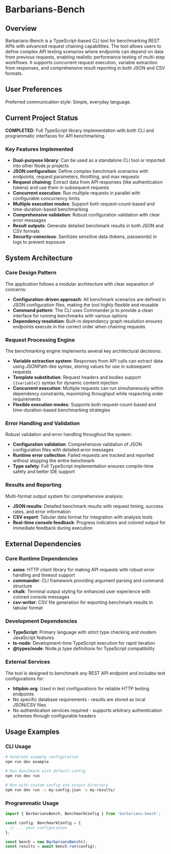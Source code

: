 # Barbarians-Bench

## Overview

Barbarians-Bench is a TypeScript-based CLI tool for benchmarking REST APIs with advanced request chaining capabilities. The tool allows users to define complex API testing scenarios where endpoints can depend on data from previous requests, enabling realistic performance testing of multi-step workflows. It supports concurrent request execution, variable extraction from responses, and comprehensive result reporting in both JSON and CSV formats.

## User Preferences

Preferred communication style: Simple, everyday language.

## Current Project Status

**COMPLETED**: Full TypeScript library implementation with both CLI and programmatic interfaces for API benchmarking.

### Key Features Implemented
- **Dual-purpose library**: Can be used as a standalone CLI tool or imported into other Node.js projects
- **JSON configuration**: Define complex benchmark scenarios with endpoints, request parameters, throttling, and max requests
- **Request chaining**: Extract data from API responses (like authentication tokens) and use them in subsequent requests
- **Concurrent execution**: Run multiple requests in parallel with configurable concurrency limits
- **Multiple execution modes**: Support both request-count-based and time-duration-based benchmarking
- **Comprehensive validation**: Robust configuration validation with clear error messages
- **Result outputs**: Generate detailed benchmark results in both JSON and CSV formats
- **Security-conscious**: Sanitizes sensitive data (tokens, passwords) in logs to prevent exposure

## System Architecture

### Core Design Pattern
The application follows a modular architecture with clear separation of concerns:

- **Configuration-driven approach**: All benchmark scenarios are defined in JSON configuration files, making the tool highly flexible and reusable
- **Command pattern**: The CLI uses Commander.js to provide a clean interface for running benchmarks with various options
- **Dependency resolution**: Built-in dependency graph resolution ensures endpoints execute in the correct order when chaining requests

### Request Processing Engine
The benchmarking engine implements several key architectural decisions:

- **Variable extraction system**: Responses from API calls can extract data using JSONPath-like syntax, storing values for use in subsequent requests
- **Template substitution**: Request headers and bodies support `{{variable}}` syntax for dynamic content injection
- **Concurrent execution**: Multiple requests can run simultaneously within dependency constraints, maximizing throughput while respecting order requirements
- **Flexible execution modes**: Supports both request-count-based and time-duration-based benchmarking strategies

### Error Handling and Validation
Robust validation and error handling throughout the system:

- **Configuration validation**: Comprehensive validation of JSON configuration files with detailed error messages
- **Runtime error collection**: Failed requests are tracked and reported without stopping the entire benchmark
- **Type safety**: Full TypeScript implementation ensures compile-time safety and better IDE support

### Results and Reporting
Multi-format output system for comprehensive analysis:

- **JSON results**: Detailed benchmark results with request timing, success rates, and error information
- **CSV export**: Tabular data format for integration with analysis tools
- **Real-time console feedback**: Progress indicators and colored output for immediate feedback during execution

## External Dependencies

### Core Runtime Dependencies
- **axios**: HTTP client library for making API requests with robust error handling and timeout support
- **commander**: CLI framework providing argument parsing and command structure
- **chalk**: Terminal output styling for enhanced user experience with colored console messages
- **csv-writer**: CSV file generation for exporting benchmark results in tabular format

### Development Dependencies
- **TypeScript**: Primary language with strict type checking and modern JavaScript features
- **ts-node**: Development-time TypeScript execution for rapid iteration
- **@types/node**: Node.js type definitions for TypeScript compatibility

### External Services
The tool is designed to benchmark any REST API endpoint and includes test configurations for:
- **httpbin.org**: Used in test configurations for reliable HTTP testing endpoints
- No specific database requirements - results are stored as local JSON/CSV files
- No authentication services required - supports arbitrary authentication schemes through configurable headers

## Usage Examples

### CLI Usage
```bash
# Generate example configuration
npm run dev example

# Run benchmark with default config
npm run dev run

# Run with custom config and output directory
npm run dev run -c my-config.json -o my-results/
```

### Programmatic Usage
```typescript
import { BarbariansBench, BenchmarkConfig } from 'barbarians-bench';

const config: BenchmarkConfig = {
  // ... your configuration
};

const bench = new BarbariansBench();
const results = await bench.run(config);
```